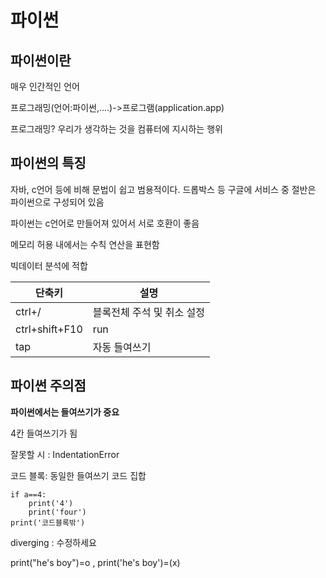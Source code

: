 # 파이썬

## 파이썬이란

매우 인간적인 언어

프로그래밍(언어:파이썬,....)->프로그램(application.app)

프로그래밍? 우리가 생각하는 것을 컴퓨터에 지시하는 행위

## 파이썬의 특징

자바, c언어 등에 비해 문법이  쉽고 범용적이다. 드롭박스 등 구글에 서비스 중  절반은  파이썬으로 구성되어 있음

파이썬는  c언어로 만들어져 있어서 서로 호환이 좋음

메모리 허용 내에서는 수칙 연산을 표현함

빅데이터 분석에 적합

| 단축키         | 설명                       |
| -------------- | -------------------------- |
| ctrl+/         | 블록전체 주석 및 취소 설정 |
| ctrl+shift+F10 | run                        |
| tap            | 자동 들여쓰기              |

## 파이썬 주의점

**파이썬에서는 들여쓰기가 중요**

4칸 들여쓰기가 됨

잘못할 시 : IndentationError

코드 블록: 동일한 들여쓰기 코드 집합

```
if a==4:
    print('4')
    print('four')
print('코드블록밖')
```

diverging : 수정하세요

print("he's boy")=o  , print('he's boy')=(x)